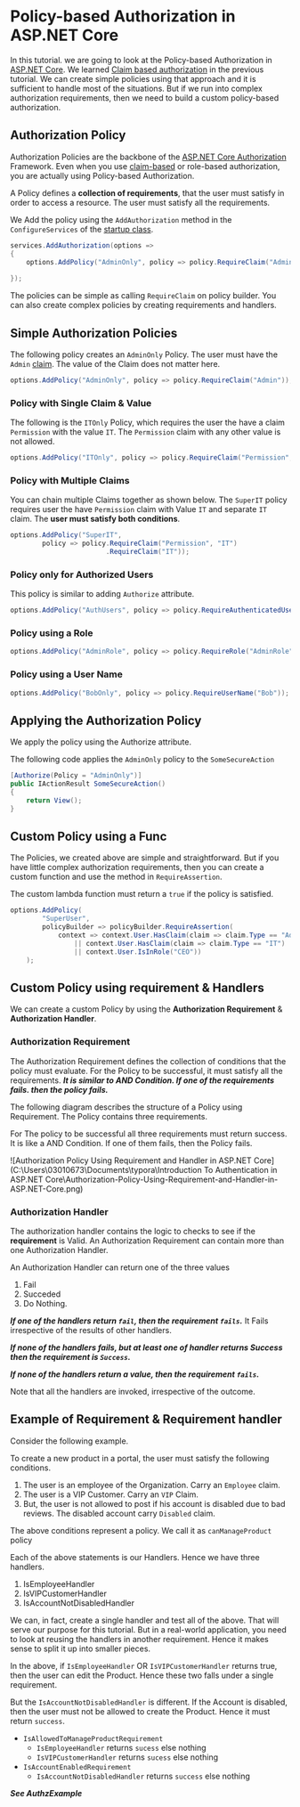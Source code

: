 # Policy-based Authorization in ASP.NET Core

In this tutorial. we are going to look at the Policy-based Authorization in [ASP.NET Core](https://www.tektutorialshub.com/asp-net-core-tutorial/). We learned [Claim based authorization](https://www.tektutorialshub.com/asp-net-core/claims-based-authorization-in-asp-net-core/) in the previous tutorial. We can create simple policies using that approach and it is sufficient to handle most of the situations. But if we run into complex authorization requirements, then we need to build a custom policy-based authorization.



## Authorization Policy

Authorization Policies are the backbone of the [ASP.NET Core Authorization](https://www.tektutorialshub.com/asp-net-core/introduction-to-authorization-in-asp-net-core/) Framework. Even when you use [claim-based](https://www.tektutorialshub.com/asp-net-core/claims-based-authorization-in-asp-net-core/) or role-based authorization, you are actually using Policy-based Authorization.

A Policy defines a **collection of requirements**, that the user must satisfy in order to access a resource. The user must satisfy all the requirements.

We Add the policy using the `AddAuthorization` method in the `ConfigureServices` of the [startup class](https://www.tektutorialshub.com/asp-net-core/asp-net-core-startup-class/).

```c#
services.AddAuthorization(options =>
{
    options.AddPolicy("AdminOnly", policy => policy.RequireClaim("Admin"));
 
});
```

The policies can be simple as calling `RequireClaim` on policy builder. You can also create complex policies by creating requirements and handlers.



## Simple Authorization Policies

The following policy creates an `AdminOnly` Policy. The user must have the `Admin` [claim](https://www.tektutorialshub.com/asp-net-core/authentication-in-asp-net-core/). The value of the Claim does not matter here.

```c#
options.AddPolicy("AdminOnly", policy => policy.RequireClaim("Admin"));
```



### Policy with Single Claim & Value

The following is the `ITOnly` Policy, which requires the user the have a claim `Permission` with the value `IT`. The `Permission` claim with any other value is not allowed.

```c#
options.AddPolicy("ITOnly", policy => policy.RequireClaim("Permission", "IT"));
```



### Policy with Multiple Claims

You can chain multiple Claims together as shown below. The `SuperIT` policy requires user the have `Permission` claim with Value `IT` and separate `IT` claim. The **user must satisfy both conditions**.

```c#
options.AddPolicy("SuperIT", 
        policy => policy.RequireClaim("Permission", "IT")
                        .RequireClaim("IT"));
```



### Policy only for Authorized Users

This policy is similar to adding `Authorize` attribute.

```c#
options.AddPolicy("AuthUsers", policy => policy.RequireAuthenticatedUser());
```



### Policy using a Role

```c#
options.AddPolicy("AdminRole", policy => policy.RequireRole("AdminRole"));
```



### Policy using a User Name

```c#
options.AddPolicy("BobOnly", policy => policy.RequireUserName("Bob"));
```



## Applying the Authorization Policy

We apply the policy using the Authorize attribute.

The following code applies the `AdminOnly` policy to the `SomeSecureAction`

```c#
[Authorize(Policy = "AdminOnly")]
public IActionResult SomeSecureAction()
{
    return View();
}
```



## Custom Policy using a Func

The Policies, we created above are simple and straightforward. But if you have little complex authorization requirements, then you can create a custom function and use the method in `RequireAssertion`.

The custom lambda function must return a `true` if the policy is satisfied.

```c#
options.AddPolicy(
        "SuperUser",
        policyBuilder => policyBuilder.RequireAssertion(
            context => context.User.HasClaim(claim => claim.Type == "Admin")
                || context.User.HasClaim(claim => claim.Type == "IT")
                || context.User.IsInRole("CEO"))
    );
```



## Custom Policy using requirement & Handlers

We can create a custom Policy by using the **Authorization Requirement** & **Authorization Handler**.



### Authorization Requirement

The Authorization Requirement defines the collection of conditions that the policy must evaluate.  For the Policy to be successful, it must satisfy all the requirements. ***It is similar to AND Condition. If one of the requirements fails. then the policy fails.***

The following diagram describes the structure of a Policy using Requirement. The Policy contains three requirements.

For The policy to be successful all three requirements must return success. It is like a AND Condition. If one of them fails, then the Policy fails.

![Authorization Policy Using Requirement and Handler in ASP.NET Core](C:\Users\03010673\Documents\typora\Introduction To Authentication in ASP.NET Core\Authorization-Policy-Using-Requirement-and-Handler-in-ASP.NET-Core.png)



### Authorization Handler

The authorization handler contains the logic to checks to see if the **requirement** is Valid. An Authorization Requirement can contain more than one Authorization Handler.

An Authorization Handler can return one of the three values

1. Fail
2. Succeded
3. Do Nothing.

***If one of the handlers return `fail`, then the requirement `fails`.*** It Fails irrespective of the results of other handlers.

***If none of the handlers fails, but at least one of handler returns Success then the requirement is `Success`.***

***If none of the handlers return a value, then the requirement `fails`.***

Note that all the handlers are invoked, irrespective of the outcome.



## Example of Requirement & Requirement handler

Consider the following example.

To create a new product in a portal, the user must satisfy the following conditions.

1. The user is an employee of the Organization. Carry an `Employee` claim.
2. The user is a VIP Customer. Carry an `VIP` Claim.
3. But, the user is not allowed to post if his account is disabled due to bad reviews. The disabled account carry `Disabled` claim.

The above conditions represent a policy. We call it as `canManageProduct` policy

Each of the above statements is our Handlers. Hence we have three handlers.

1. IsEmployeeHandler
2. IsVIPCustomerHandler
3. IsAccountNotDisabledHandler

We can, in fact, create a single handler and test all of the above. That will serve our purpose for this tutorial. But in a real-world application, you need to look at reusing the handlers in another requirement. Hence it makes sense to split it up into smaller pieces.

In the above, if `IsEmployeeHandler` OR `IsVIPCustomerHandler` returns true, then the user can edit the Product. Hence these two falls under a single requirement.

But the `IsAccountNotDisabledHandler` is different. If the Account is disabled, then the user must not be allowed to create the Product. Hence it must return `success`.

- `IsAllowedToManageProductRequirement`
  - `IsEmployeeHandler` returns `sucess` else nothing
  - `IsVIPCustomerHandler` returns `sucess` else nothing
- `IsAccountEnabledRequirement`
  - `IsAccountNotDisabledHandler` returns `success` else nothing



***See AuthzExample*** 

